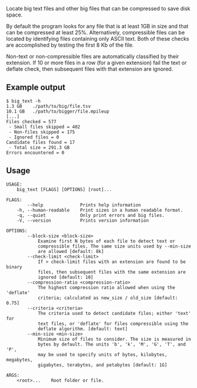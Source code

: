 Locate big text files and other big files that can be compressed to save disk space.

By default the program looks for any file that is at least 1GB in size and that can be compressed at least 25%. Alternatively, compressible files can be located by identifying files containing only ASCII text. Both of these checks are accomplished by testing the first 8 Kb of the file. 

Non-text or non-compressible files are automatically classified by their extension. If 10 or more files in a row (for a given extension) fail the text or deflate check, then subsequent files with that extension are ignored.

## Example output

    $ big_text -h
    1.3 GB    ./path/to/big/file.tsv
    10.1 GB   ./path/to/bigger/file.mpileup
    [...]
    Files checked = 577
     - Small files skipped = 402
     - Non-files skipped = 175
     - Ignored files = 0
    Candidate files found = 17
     - Total size = 291.3 GB
    Errors encountered = 0

## Usage

    USAGE:
        big_text [FLAGS] [OPTIONS] [root]...

    FLAGS:
            --help              Prints help information
        -h, --human-readable    Print sizes in a human readable format.
        -q, --quiet             Only print errors and big files.
        -V, --version           Prints version information

    OPTIONS:
            --block-size <block-size>
                Examine first N bytes of each file to detect text or
                compressible files. The same size units used by --min-size
                are allowed [default: 8k]
            --check-limit <check-limit>
                If > check-limit files with an extension are found to be binary
                files, then subsequent files with the same extension are
                ignored [default: 10]
            --compression-ratio <compression-ratio>
                The highest compression ratio allowed when using the 'deflate'
                criteria; calculated as new_size / old_size [default: 0.75]
            --criteria <criteria>
                The criteria used to detect candidate files; either 'text' for
                text files, or 'deflate' for files compressible using the
                deflate algorithm. [default: text]
            --min-size <min-size>
                Minimum size of files to consider. The size is measured in
                bytes by default. The units 'b', 'k', 'M', 'G', 'T', and 'P',
                may be used to specify units of bytes, kilobytes, megabytes,
                gigabytes, terabytes, and petabytes [default: 1G]

    ARGS:
        <root>...    Root folder or file.
